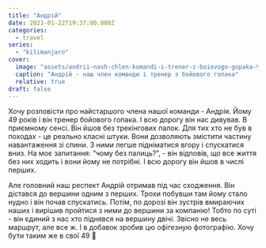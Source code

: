 ```yaml
---
title: "Андрій"
date: 2021-01-22T19:37:00.000Z
categories:
  - travel
series:
  - "kilimanjaro"
cover:
  image: "assets/andrii-nash-chlen-komandi-i-trener-z-boiovogo-gopaka-981a.jpg"
  caption: "Андрій - наш член команди і тренер з бойового гопака"
  relative: true
draft: false
---
```


Хочу розповісти про найстаршого члена нашої команди - Андрія. Йому 49 років і він тренер бойового гопака. І всю дорогу він нас дивував. В приємному сенсі. Він йшов без трекінгових палок. Для тих хто не був в походах - це реально класні штуки. Вони дозволяють змістити частину навантаження зі спини. З ними легше підніматися вгору і спускатися вниз. На моє запитання: “чому без палиць?”, - він відповів, що все життя без них ходить і вони йому не потрібні. І всю дорогу він йшов в числі перших.

Але головний наш респект Андрій отримав під час сходження. Він дістався до вершини одним з перших. Трохи побувши там йому стало нудно і він почав спускатись. Потім, по дорозі він зустрів вмираючих наших і вирішив пройтися з ними до вершини за компанію! Тобто по суті - він єдиний з нас хто піднявся на вершину двічі. Звісно не весь маршрут, але все ж. І в добавок зробив цю офігезную фотографію. Хочу бути таким же в свої 49 💪
